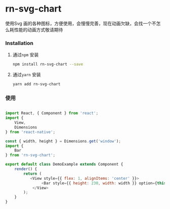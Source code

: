 # rn-svg-chart

使用Svg 画的各种图标，方便使用，会慢慢完善，现在动画欠缺，会找一个不怎么耗性能的动画方式敬请期待



### Installation


1. 通过`npm` 安装

    ```bash
    npm install rn-svg-chart --save
    ```
    
1. 通过`yarn` 安装

    ```bash
    yarn add rn-svg-chart
    ```


### 使用

```javascript

import React, { Component } from 'react';
import {
    View,
    Dimensions
} from 'react-native';

const { width, height } = Dimensions.get('window');
import {
    Bar
} from 'rn-svg-chart';

export default class DemoExample extends Component {
    render() {
        return (
           <View style={{ flex: 1, alignItems: 'center' }}>
                <Bar style={{ height: 230, width: width }} option={this.props.option} />
            </View>
        );
    }
}
```